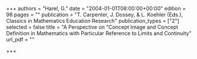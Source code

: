 +++
authors = "Harel, G."
date = "2004-01-01T08:00:00+00:00"
edition = 98
pages = ""
publication = "T. Carpenter, J. Dossey, & L. Koehler (Eds.), Classics in Mathematics Education Research"
publication_types = ["2"]
selected = false
title = "A Perspective on “Concept Image and Concept Definition in Mathematics with Particular Reference to Limits and Continuity"
url_pdf = ""

+++
